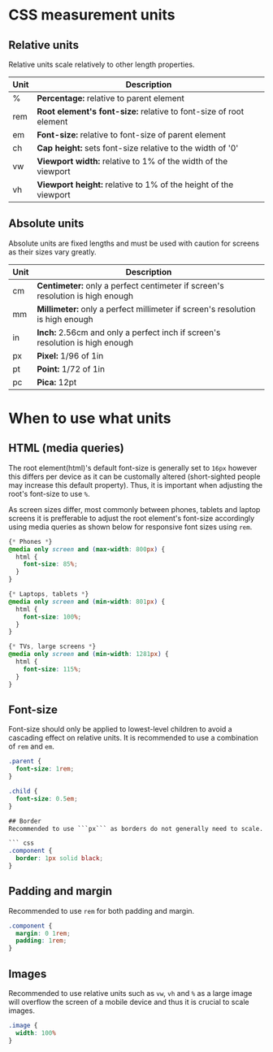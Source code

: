 # CSS measurement units
## Relative units
Relative units scale relatively to other length properties.

| Unit | Description |
| ---- | ----------- |
| % | **Percentage:** relative to parent element |
| rem | **Root element's font-size:** relative to font-size of root element |
| em | **Font-size:** relative to font-size of parent element |
| ch | **Cap height:** sets font-size relative to the width of '0' |
| vw | **Viewport width:** relative to 1% of the width of the viewport |
| vh | **Viewport height:** relative to 1% of the height of the viewport |

## Absolute units
Absolute units are fixed lengths and must be used with caution for screens as their sizes vary greatly.

| Unit | Description |
| ---- | ----------- |
| cm | **Centimeter:** only a perfect centimeter if screen's resolution is high enough |
| mm | **Millimeter:** only a perfect millimeter if screen's resolution is high enough |
| in | **Inch:** 2.56cm and only a perfect inch if screen's resolution is high enough |
| px | **Pixel:** 1/96 of 1in |
| pt | **Point:** 1/72 of 1in |
| pc | **Pica:** 12pt|

# When to use what units
## HTML (media queries)
The root element(html)'s default font-size is generally set to ```16px``` however this differs per device as it can be customally altered (short-sighted people may increase this default property). Thus, it is important when adjusting the root's font-size to use ```%```.

As screen sizes differ, most commonly between phones, tablets and laptop screens it is prefferable to adjust the root element's font-size accordingly using media queries as shown below for responsive font sizes using ```rem```.

``` css
{* Phones *}
@media only screen and (max-width: 800px) {
  html {
    font-size: 85%;
  }
}

{* Laptops, tablets *}
@media only screen and (min-width: 801px) {
  html {
    font-size: 100%;
  }
}

{* TVs, large screens *}
@media only screen and (min-width: 1281px) {
  html {
    font-size: 115%;
  }
}
```

## Font-size
Font-size should only be applied to lowest-level children to avoid a cascading effect on relative units. It is recommended to use a combination of ```rem``` and ```em```.

``` css
.parent {
  font-size: 1rem;
}

.child {
  font-size: 0.5em;
}

## Border
Recommended to use ```px``` as borders do not generally need to scale.

``` css
.component {
  border: 1px solid black;
}
```

## Padding and margin
Recommended to use ```rem``` for both padding and margin.

``` css
.component {
  margin: 0 1rem;
  padding: 1rem;
}
```

## Images
Recommended to use relative units such as ```vw```, ```vh``` and ```%``` as a large image will overflow the screen of a mobile device and thus it is crucial to scale images.

``` css
.image {
  width: 100%
}
```
